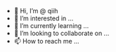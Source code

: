 - 👋 Hi, I’m @ qiih
- 👀 I’m interested in ...
- 🌱 I’m currently learning ...
- 💞️ I’m looking to collaborate on ...
- 📫 How to reach me ...

<!---
qiih/qiih is a ✨ special ✨ repository because its `README.md` (this file) appears on your GitHub profile.
You can click the Preview link to take a look at your changes.
--->
